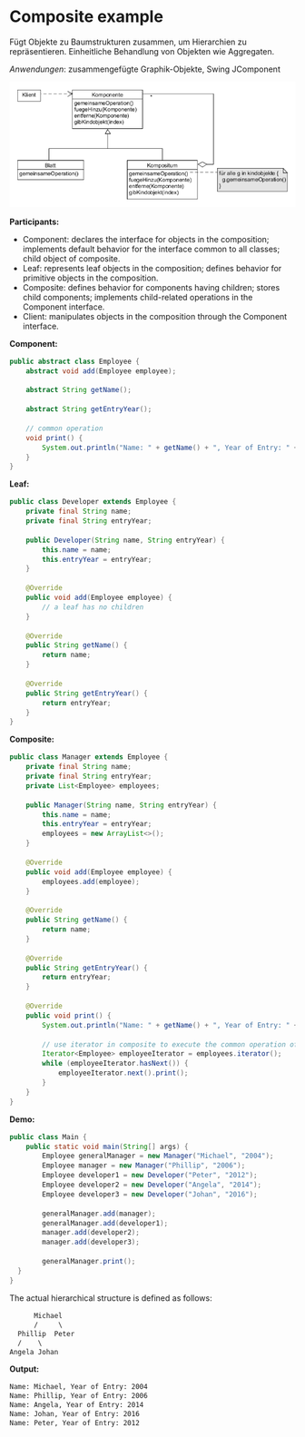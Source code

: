 # Composite example

Fügt Objekte zu Baumstrukturen zusammen, um Hierarchien zu repräsentieren. Einheitliche Behandlung von Objekten wie Aggregaten.

*Anwendungen*: zusammengefügte Graphik-Objekte, Swing JComponent

![composite](../class-diagrams/composite.png)

**Participants:**

* Component: declares the interface for objects in the composition; implements default behavior for the interface common to all classes; child object of composite.
* Leaf: represents leaf objects in the composition; defines behavior for primitive objects in the composition.
* Composite: defines behavior for components having children; stores child components; implements child-related operations in the Component interface.
* Client: manipulates objects in the composition through the Component interface.

**Component:**

  ```java
  public abstract class Employee {
      abstract void add(Employee employee);

      abstract String getName();

      abstract String getEntryYear();

      // common operation
      void print() {
          System.out.println("Name: " + getName() + ", Year of Entry: " + getEntryYear());
      }
  }
  ```

**Leaf:**

  ```java
  public class Developer extends Employee {
      private final String name;
      private final String entryYear;

      public Developer(String name, String entryYear) {
          this.name = name;
          this.entryYear = entryYear;
      }

      @Override
      public void add(Employee employee) {
          // a leaf has no children
      }

      @Override
      public String getName() {
          return name;
      }

      @Override
      public String getEntryYear() {
          return entryYear;
      }
  }
  ```

**Composite:**

  ```java
  public class Manager extends Employee {
      private final String name;
      private final String entryYear;
      private List<Employee> employees;

      public Manager(String name, String entryYear) {
          this.name = name;
          this.entryYear = entryYear;
          employees = new ArrayList<>();
      }

      @Override
      public void add(Employee employee) {
          employees.add(employee);
      }

      @Override
      public String getName() {
          return name;
      }

      @Override
      public String getEntryYear() {
          return entryYear;
      }

      @Override
      public void print() {
          System.out.println("Name: " + getName() + ", Year of Entry: " + getEntryYear());

          // use iterator in composite to execute the common operation of the children.
          Iterator<Employee> employeeIterator = employees.iterator();
          while (employeeIterator.hasNext()) {
              employeeIterator.next().print();
          }
      }
  }
  ```

**Demo:**

  ```java
  public class Main {
      public static void main(String[] args) {
          Employee generalManager = new Manager("Michael", "2004");
          Employee manager = new Manager("Phillip", "2006");
          Employee developer1 = new Developer("Peter", "2012");
          Employee developer2 = new Developer("Angela", "2014");
          Employee developer3 = new Developer("Johan", "2016");

          generalManager.add(manager);
          generalManager.add(developer1);
          manager.add(developer2);
          manager.add(developer3);

          generalManager.print();
    }
  }
  ```

The actual hierarchical structure is defined as follows:

  ```
        Michael
        /     \
    Phillip  Peter
    /    \
 Angela Johan
  ```

**Output:**

  ```
  Name: Michael, Year of Entry: 2004
  Name: Phillip, Year of Entry: 2006
  Name: Angela, Year of Entry: 2014
  Name: Johan, Year of Entry: 2016
  Name: Peter, Year of Entry: 2012
  ```
